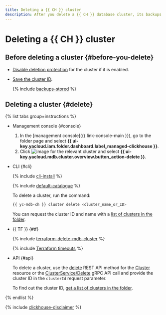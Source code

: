 ```yaml
---
title: Deleting a {{ CH }} cluster
description: After you delete a {{ CH }} database cluster, its backups will be kept for seven days for recovery purposes. To restore a deleted cluster from a backup you will need its ID; therefore, make sure the cluster ID is secure before deleting the cluster.
---
```


# Deleting a {{ CH }} cluster

## Before deleting a cluster {#before-you-delete}

* [Disable deletion protection](update.md#change-additional-settings) for the cluster if it is enabled.
* [Save the cluster ID](cluster-list.md#list-clusters).

  {% include [backups-stored](../../_includes/mdb/backups-stored.md) %}

## Deleting a cluster {#delete}

{% list tabs group=instructions %}

- Management console {#console}

  1. In the [management console]({{ link-console-main }}), go to the folder page and select **{{ ui-key.yacloud.iam.folder.dashboard.label_managed-clickhouse }}**.
  1. Click ![image](../../_assets/console-icons/ellipsis.svg) for the relevant cluster and select **{{ ui-key.yacloud.mdb.cluster.overview.button_action-delete }}**.

- CLI {#cli}

  {% include [cli-install](../../_includes/cli-install.md) %}

  {% include [default-catalogue](../../_includes/default-catalogue.md) %}

  To delete a cluster, run the command:

  ```bash
  {{ yc-mdb-ch }} cluster delete <cluster_name_or_ID>
  ```

  You can request the cluster ID and name with a [list of clusters in the folder](cluster-list.md#list-clusters).

- {{ TF }} {#tf}

  {% include [terraform-delete-mdb-cluster](../../_includes/mdb/terraform-delete-mdb-cluster.md) %}

  {% include [Terraform timeouts](../../_includes/mdb/mch/terraform/timeouts.md) %}

- API {#api}

    To delete a cluster, use the [delete](../api-ref/Cluster/delete.md) REST API method for the [Cluster](../api-ref/Cluster/index.md) resource or the [ClusterService/Delete](../api-ref/grpc/cluster_service.md#Delete) gRPC API call and provide the cluster ID in the `clusterId` request parameter.

    To find out the cluster ID, [get a list of clusters in the folder](cluster-list.md#list-clusters).

{% endlist %}

{% include [clickhouse-disclaimer](../../_includes/clickhouse-disclaimer.md) %}
